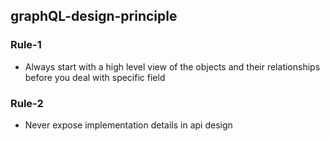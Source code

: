## graphQL-design-principle 

### Rule-1
- Always start with  a high level view of the objects and their relationships before you deal with specific field

### Rule-2
- Never expose implementation details in api design